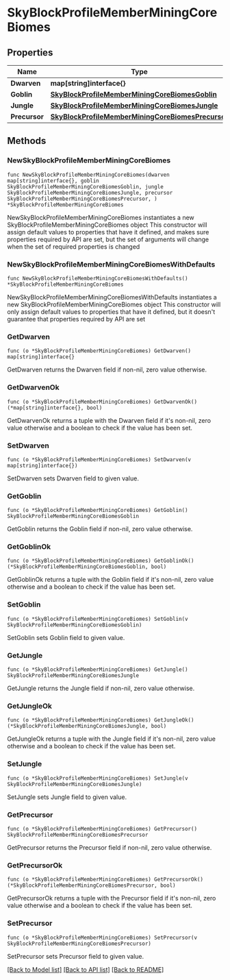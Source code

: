# SkyBlockProfileMemberMiningCoreBiomes

## Properties

Name | Type | Description | Notes
------------ | ------------- | ------------- | -------------
**Dwarven** | **map[string]interface{}** |  | 
**Goblin** | [**SkyBlockProfileMemberMiningCoreBiomesGoblin**](SkyBlockProfileMemberMiningCoreBiomesGoblin.md) |  | 
**Jungle** | [**SkyBlockProfileMemberMiningCoreBiomesJungle**](SkyBlockProfileMemberMiningCoreBiomesJungle.md) |  | 
**Precursor** | [**SkyBlockProfileMemberMiningCoreBiomesPrecursor**](SkyBlockProfileMemberMiningCoreBiomesPrecursor.md) |  | 

## Methods

### NewSkyBlockProfileMemberMiningCoreBiomes

`func NewSkyBlockProfileMemberMiningCoreBiomes(dwarven map[string]interface{}, goblin SkyBlockProfileMemberMiningCoreBiomesGoblin, jungle SkyBlockProfileMemberMiningCoreBiomesJungle, precursor SkyBlockProfileMemberMiningCoreBiomesPrecursor, ) *SkyBlockProfileMemberMiningCoreBiomes`

NewSkyBlockProfileMemberMiningCoreBiomes instantiates a new SkyBlockProfileMemberMiningCoreBiomes object
This constructor will assign default values to properties that have it defined,
and makes sure properties required by API are set, but the set of arguments
will change when the set of required properties is changed

### NewSkyBlockProfileMemberMiningCoreBiomesWithDefaults

`func NewSkyBlockProfileMemberMiningCoreBiomesWithDefaults() *SkyBlockProfileMemberMiningCoreBiomes`

NewSkyBlockProfileMemberMiningCoreBiomesWithDefaults instantiates a new SkyBlockProfileMemberMiningCoreBiomes object
This constructor will only assign default values to properties that have it defined,
but it doesn't guarantee that properties required by API are set

### GetDwarven

`func (o *SkyBlockProfileMemberMiningCoreBiomes) GetDwarven() map[string]interface{}`

GetDwarven returns the Dwarven field if non-nil, zero value otherwise.

### GetDwarvenOk

`func (o *SkyBlockProfileMemberMiningCoreBiomes) GetDwarvenOk() (*map[string]interface{}, bool)`

GetDwarvenOk returns a tuple with the Dwarven field if it's non-nil, zero value otherwise
and a boolean to check if the value has been set.

### SetDwarven

`func (o *SkyBlockProfileMemberMiningCoreBiomes) SetDwarven(v map[string]interface{})`

SetDwarven sets Dwarven field to given value.


### GetGoblin

`func (o *SkyBlockProfileMemberMiningCoreBiomes) GetGoblin() SkyBlockProfileMemberMiningCoreBiomesGoblin`

GetGoblin returns the Goblin field if non-nil, zero value otherwise.

### GetGoblinOk

`func (o *SkyBlockProfileMemberMiningCoreBiomes) GetGoblinOk() (*SkyBlockProfileMemberMiningCoreBiomesGoblin, bool)`

GetGoblinOk returns a tuple with the Goblin field if it's non-nil, zero value otherwise
and a boolean to check if the value has been set.

### SetGoblin

`func (o *SkyBlockProfileMemberMiningCoreBiomes) SetGoblin(v SkyBlockProfileMemberMiningCoreBiomesGoblin)`

SetGoblin sets Goblin field to given value.


### GetJungle

`func (o *SkyBlockProfileMemberMiningCoreBiomes) GetJungle() SkyBlockProfileMemberMiningCoreBiomesJungle`

GetJungle returns the Jungle field if non-nil, zero value otherwise.

### GetJungleOk

`func (o *SkyBlockProfileMemberMiningCoreBiomes) GetJungleOk() (*SkyBlockProfileMemberMiningCoreBiomesJungle, bool)`

GetJungleOk returns a tuple with the Jungle field if it's non-nil, zero value otherwise
and a boolean to check if the value has been set.

### SetJungle

`func (o *SkyBlockProfileMemberMiningCoreBiomes) SetJungle(v SkyBlockProfileMemberMiningCoreBiomesJungle)`

SetJungle sets Jungle field to given value.


### GetPrecursor

`func (o *SkyBlockProfileMemberMiningCoreBiomes) GetPrecursor() SkyBlockProfileMemberMiningCoreBiomesPrecursor`

GetPrecursor returns the Precursor field if non-nil, zero value otherwise.

### GetPrecursorOk

`func (o *SkyBlockProfileMemberMiningCoreBiomes) GetPrecursorOk() (*SkyBlockProfileMemberMiningCoreBiomesPrecursor, bool)`

GetPrecursorOk returns a tuple with the Precursor field if it's non-nil, zero value otherwise
and a boolean to check if the value has been set.

### SetPrecursor

`func (o *SkyBlockProfileMemberMiningCoreBiomes) SetPrecursor(v SkyBlockProfileMemberMiningCoreBiomesPrecursor)`

SetPrecursor sets Precursor field to given value.



[[Back to Model list]](../README.md#documentation-for-models) [[Back to API list]](../README.md#documentation-for-api-endpoints) [[Back to README]](../README.md)


